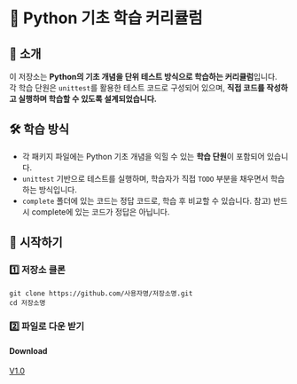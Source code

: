 # 🐍 Python 기초 학습 커리큘럼

## 📖 소개
이 저장소는 **Python의 기초 개념을 단위 테스트 방식으로 학습하는 커리큘럼**입니다.  
각 학습 단원은 `unittest`를 활용한 테스트 코드로 구성되어 있으며, **직접 코드를 작성하고 실행하며 학습할 수 있도록 설계되었습니다.**  

## 🛠️ 학습 방식
- 각 패키지 파일에는 Python 기초 개념을 익힐 수 있는 **학습 단원**이 포함되어 있습니다.
- `unittest` 기반으로 테스트를 실행하며, 학습자가 직접 `TODO` 부분을 채우면서 학습하는 방식입니다.
- `complete` 폴더에 있는 코드는 정답 코드로, 학습 후 비교할 수 있습니다. 참고) 반드시 complete에 있는 코드가 정답은 아닙니다.

## 🚀 시작하기
### 1️⃣ 저장소 클론

```shell
git clone https://github.com/사용자명/저장소명.git
cd 저장소명
```


### 2️⃣ 파일로 다운 받기
#### Download
[V1.0](https://github.com/kangdora/EduPy/archive/refs/tags/v1.0.zip)
